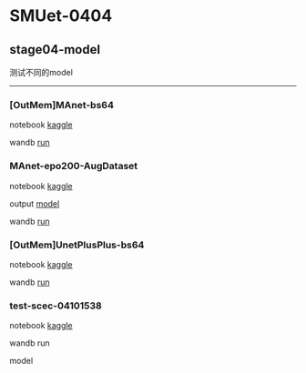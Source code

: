 # SMUet-0404

## stage04-model

测试不同的model

---

### [OutMem]MAnet-bs64

notebook [kaggle](https://www.kaggle.com/yufang18/outmem-manet-bs64)

wandb [run](https://wandb.ai/team-mykcs/UNet_Compare/runs/vrpvm0ub)

### MAnet-epo200-AugDataset

notebook [kaggle](https://wandb.ai/team-mykcs/UNet_Compare/runs/rk9ow5ut/workspace?nw=nwusermykcs)

output [model](https://www.kaggle.com/code/yufang18/manet-epo200-augdataset/output?scriptVersionId=171236975)

wandb [run](https://wandb.ai/team-mykcs/UNet_Compare/runs/rk9ow5ut/overview?nw=nwusermykcs)

### [OutMem]UnetPlusPlus-bs64

notebook [kaggle](https://www.kaggle.com/code/mykcs01/outmem-unetplusplus-bs64?scriptVersionId=171234808)

wandb [run](https://wandb.ai/team-mykcs/UNet_Compare/runs/ay9b3e2t/overview?nw=nwusermykcs)

### test-scec-04101538

notebook [kaggle](https://www.kaggle.com/code/yufang18/test-scec-04101538/notebook)

wandb run

model
